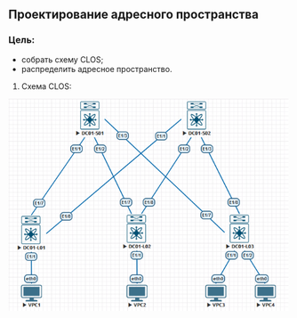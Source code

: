 ## **Проектирование адресного пространства**

### **Цель:**

  * cобрать схему CLOS;
  * распределить адресное пространство.


1. Схема CLOS:

![HW1_IMG1](HW1_CLOS.png)